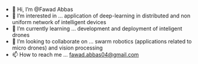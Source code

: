 - 👋 Hi, I’m @Fawad Abbas
- 👀 I’m interested in ... application of deep-learning in distributed and non uniform network of intelligent devices
- 🌱 I’m currently learning ... development and deployment of inteligent drones 
- 💞️ I’m looking to collaborate on ... swarm robotics (applications related to micro drones) and vision processing
- 📫 How to reach me ... fawad.abbas04@gmail.com

<!---
<p align="center">
  <img width="48%"  align="center" src="https://github-readme-stats.vercel.app/api/top-langs/?username=fawadabbas12&theme=vue-dark&hide_langs_below=1&layout=compact" />
  <img width="48%"  align="center" src="https://github-readme-stats.vercel.app/api?username=fawadabbas12&show_icons=true&theme=vue-dark&line_height=31" alt="Fawad's github stats"/>
</p>
<!---
FawadAbbas12/FawadAbbas12 is a ✨ special ✨ repository because its `README.md` (this file) appears on your GitHub profile.
You can click the Preview link to take a look at your changes.
--->
